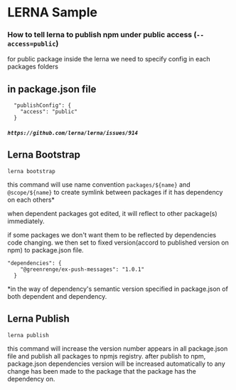 # LERNA Sample
### How to tell lerna to publish npm under public access (`--access=public`) 
for public package inside the lerna we need to specify config in each packages folders
## in package.json file
```
  "publishConfig": {
    "access": "public"
  }
```
##### `https://github.com/lerna/lerna/issues/914`

## Lerna Bootstrap
```
lerna bootstrap
``` 
this command will use name convention `packages/${name}` and `@scope/${name}` to create symlink between packages if it has dependency on each others*

when dependent packages got edited, it will reflect to other package(s) immediately.

if some packages we don't want them to be reflected by dependencies code changing. we then set to fixed version(accord to published version on npm) to package.json file.

```
"dependencies": {
    "@greenrenge/ex-push-messages": "1.0.1"
  }
```
*in the way of dependency's semantic version specified in package.json of both dependent and dependency.

 ## Lerna Publish
```
lerna publish
``` 
this command will increase the version number appears in all package.json file and publish all packages to npmjs registry.
after publish to npm, package.json dependencies version will be increased automatically to any change has been made to the package that the package has the dependency on.

